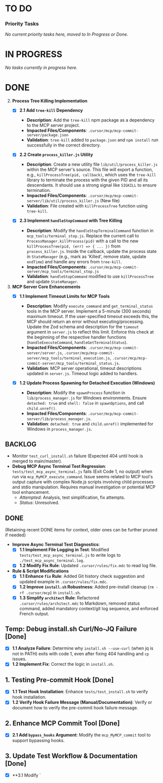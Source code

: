 # TO DO

### Priority Tasks

*No current priority tasks here, moved to In Progress or Done.*

# IN PROGRESS
*No tasks currently in progress here.*

# DONE

2.  **Process Tree Killing Implementation**
    *   [x] **2.1 Add `tree-kill` Dependency**
        *   **Description**: Add the `tree-kill` npm package as a dependency to the MCP server project.
        *   **Impacted Files/Components**: `.cursor/mcp/mcp-commit-server/package.json`
        *   **Validation**: `tree-kill` added to `package.json` and `npm install` run successfully in the correct directory.

    *   [x] **2.2 Create `process_killer.js` Utility**
        *   **Description**: Create a new utility file `lib/util/process_killer.js` within the MCP server's source. This file will export a function, e.g., `killProcessTree(pid, callback)`, which uses the `tree-kill` library to terminate the process with the given PID and all its descendants. It should use a strong signal like `SIGKILL` to ensure termination.
        *   **Impacted Files/Components**: `.cursor/mcp/mcp-commit-server/lib/util/process_killer.js` (New file)
        *   **Validation**: File created with `killProcessTree` function using `tree-kill`.

    *   [x] **2.3 Implement `handleStopCommand` with Tree Killing**
        *   **Description**: Modify the `handleStopTerminalCommand` function in `mcp_tools/terminal_stop.js`. Replace the current call to `ProcessManager.killProcess(pid)` with a call to the new `killProcessTree(pid, (err) => { ... })` from `process_killer.js`. Inside the callback, update the process state in `StateManager` (e.g., mark as 'Killed', remove state, update `endTime`) and handle any errors from `tree-kill`.
        *   **Impacted Files/Components**: `.cursor/mcp/mcp-commit-server/mcp_tools/terminal_stop.js`
        *   **Validation**: `handleStopCommand` modified to use `killProcessTree` and update `StateManager`.

1.  **MCP Server Core Enhancements**
    *   [x] **1.1 Implement Timeout Limits for MCP Tools**
        *   **Description**: Modify `execute_command` and `get_terminal_status` tools in the MCP server. Implement a 5-minute (300 seconds) maximum timeout. If the user-specified timeout exceeds this, the MCP should return an error without executing/processing. Update the Zod schema and description for the `timeout` argument in `server.js` to reflect this limit. Enforce this check at the beginning of the respective handler functions (`handleExecuteCommand`, `handleGetTerminalStatus`).
        *   **Impacted Files/Components**: `.cursor/mcp/mcp-commit-server/server.js`, `.cursor/mcp/mcp-commit-server/mcp_tools/terminal_execution.js`, `.cursor/mcp/mcp-commit-server/mcp_tools/terminal_status.js`.
        *   **Validation**: MCP server operational, timeout descriptions updated in `server.js`. Timeout logic added to handlers.

    *   [x] **1.2 Update Process Spawning for Detached Execution (Windows)**
        *   **Description**: Modify the `spawnProcess` function in `lib/process_manager.js` for Windows environments. Ensure `detached: true` and `shell: false` in `spawnOptions`, and call `child.unref()`.
        *   **Impacted Files/Components**: `.cursor/mcp/mcp-commit-server/lib/process_manager.js`.
        *   **Validation**: `detached: true` and `child.unref()` implemented for Windows in `process_manager.js`.

## BACKLOG

*   Monitor `test_curl_install.sh` failure (Expected 404 until hook is merged to main/master).
*   **Debug MCP Async Terminal Test Regression**: `tests/test_mcp_async_terminal.js` fails (Exit Code 1, no output) when run via `mcp_MyMCP_execute_command`. Issue seems related to MCP tool's output capture with complex Node.js scripts involving child processes and stdio manipulation. Requires manual investigation or potential MCP tool enhancement.
    - *Attempted*: Analysis, test simplification, fix attempts.
    - *Status*: Unresolved.

## DONE
(Retaining recent DONE items for context, older ones can be further pruned if needed)
*   **Improve Async Terminal Test Diagnostics**:
    - [x] **1.1 Implement File Logging in Test**: Modified `tests/test_mcp_async_terminal.js` to write logs to `./test_mcp_async_terminal.log`.
    - [x] **1.2 Modify Fix Rule**: Updated `.cursor/rules/fix.mdc` to read log file.
*   **Rule & Script Modifications**
    *   [x] **1.1 Enhance `fix` Rule**: Added Git history check suggestion and updated example in `.cursor/rules/fix.mdc`.
    *   [x] **1.2 Improve `install.sh` Robustness**: Added pre-install cleanup (`rm -rf .cursor/mcp`) in `install.sh`.
    *   [x] **1.3 Simplify `architect` Rule**: Refactored `.cursor/rules/architect.mdc` to Markdown, removed status command, added mandatory context/git log sequence, and enforced French output.

## Temp: Debug install.sh Curl/No-JQ Failure [Done]
- [x] **1.1 Analyze Failure**: Determine why `install.sh --use-curl` (when jq is not in PATH) exits with code 1, even after fixing 404 handling and `cp` issues.
- [x] **1.2 Implement Fix**: Correct the logic in `install.sh`.

## 1. Testing Pre-commit Hook [Done]
- [x] **1.1 Test Hook Installation**: Enhance `tests/test_install.sh` to verify hook installation.
- [x] **1.2 Verify Hook Failure Message (Manual/Documentation)**: Verify or document how to verify the pre-commit hook failure message.

## 2. Enhance MCP Commit Tool [Done]
- [x] **2.1 Add `bypass_hooks` Argument**: Modify the `mcp_MyMCP_commit` tool to support bypassing hooks.

## 3. Update Test Workflow & Documentation [Done]
- [x] **3.1 Modify `